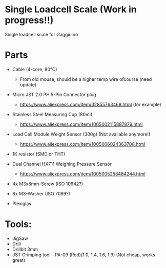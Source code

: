 # Single Loadcell Scale (Work in progress!!)
Single loadcell scale for Gaggiuino

# Parts
* Cable (4-core, 80°C)
  - From old mouse, should be a higher temp wire ofcourse (need update)

* Micro JST 2.0 PH 5-Pin Connector plug
  - https://www.aliexpress.com/item/32855763468.html (for example)
* Stainless Steel Measuring Cup (80ml)
  - https://www.aliexpress.com/item/1005002115887879.html
* Load Cell Module Weight Sensor (300g) (Not available anymore!)
  - https://www.aliexpress.com/item/1005006024363708.html
* 1K resistor (SMD or THT)
* Dual Channel HX711 Weighing Pressure Sensor
  - https://www.aliexpress.com/item/1005005258484244.html
* 4x M3x8mm-Screw (ISO 10642?)
* 8x M3-Washer (ISO 7089?)
* Plexiglas

# Tools:

* JigSaw
* Drill
* Drillbit 3mm
* JST Crimping tool - PA-09  (Red)(1.0, 1.4, 1.6, 1.9) (Not cheap, works great)

